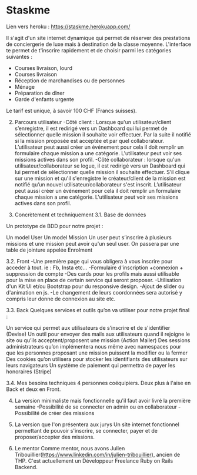 # Staskme

Lien vers heroku : https://staskme.herokuapp.com/

Il s'agit d'un site internet dynamique qui permet de réserver des prestations de conciergerie de luxe mais à destination de la classe moyenne. L'interface te permet de t'inscrire rapidement et de choisir parmi les catégories suivantes :

- Courses livraison, lourd
- Courses livraison
- Réception de marchandises ou de personnes
- Ménage
- Préparation de dîner
- Garde d'enfants urgente

Le tarif est unique, à savoir 100 CHF (Francs suisses).

2. Parcours utilisateur
-Côté client : Lorsque qu'un utilisateur/client s’enregistre, il est redirigé vers un Dashboard qui lui permet de sélectionner quelle mission il souhaite voir effectuer. Par la suite il notifié si la mission proposée est acceptée et par quel collaborateur. L’utilisateur peut aussi créer un événement pour cela il doit remplir un formulaire chaque mission a une catégorie. L'utilisateur peut voir ses missions actives dans son profil.
-Côté collaborateur : lorsque qu'un utilisateur/collaborateur se logue, il est redirigé vers un Dashboard qui lui permet de sélectionner quelle mission il souhaite effectuer. S’il clique sur une mission et qu'il s'enregistre le créateur/client de la mission est notifié qu’un nouvel utilisateur/collaborateur s'est inscrit. L’utilisateur peut aussi créer un événement pour cela il doit remplir un formulaire chaque mission a une catégorie. L'utilisateur peut voir ses missions actives dans son profil.


3. Concrètement et techniquement
3.1. Base de données

Un prototype de BDD pour notre projet :

Un model User
Un model Mission
Un user peut s’inscrire à plusieurs missions et une mission peut avoir qu'un seul user. On passera par une table de jointure appelée Enrolment

3.2. Front
-Une première page qui vous obligera à vous inscrire pour acceder à tout.
ie : Fb, Insta etc...
-Formulaire d'inscription +connexion + suppression de compte
-Des cards pour les profils mais aussi utilisable pour la mise en place de certain service qui seront proposer.
-Utilisation d'un Kit UI et/ou Bootstrap pour du responsive design.
-Ajout de slider ou d'animation en js.
-Le changement de leurs coordonnées sera autorisé y compris leur donne de connexion au site etc.


3.3. Back
Quelques services et outils qu’on va utiliser pour notre projet final :

Un service qui permet aux utilisateurs de s’inscrire et de s'identifier (Devise)
Un outil pour envoyer des mails aux utilisateurs quand il rejoigne le site ou qu’ils acceptent/proposent une mission (Action Mailer)
Des sessions administrateurs qu’on implémentera nous même avec namespaces pour que les personnes proposant une mission puissent la modifier ou la fermer
Des cookies qu’on utilisera pour stocker les identifiants des utilisateurs sur leurs navigateurs
Un système de paiement qui permettra de payer les honoraires (Stripe)


3.4. Mes besoins techniques
4 personnes coéquipiers. Deux plus à l'aise en Back et deux en Front.

4. La version minimaliste mais fonctionnelle qu'il faut avoir livré la première semaine
-Possibilité de se connecter en admin ou en collaborateur
-Possibilité de créer des missions


5. La version que l'on présentera aux jurys
Un site internet fonctionnel permettant de pouvoir s'inscrire, se connecter, payer et de proposer/accepter des missions.

6. Le mentor
Comme mentor, nous avons Julien Tribouillier(https://www.linkedin.com/in/julien-tribouillier), ancien de THP. C'est actuellement un Développeur Freelance Ruby on Rails Backend.


